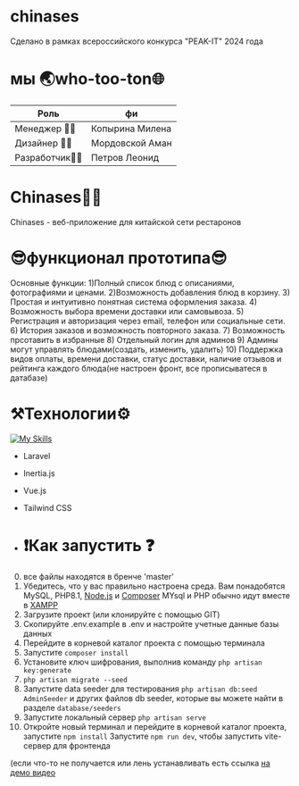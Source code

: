 # chinases
Сделано в рамках всероссийского конкурса "PEAK-IT" 2024 года


# мы 🌏who-too-ton🌐
| Роль  | фи | 
| ------------- | ------------- |
| Менеджер 👩‍💼 | Копырина Милена  |
| Дизайнер 👨‍🎨 | Мордовской Аман  |
| Разработчик👨‍💻  | Петров Леонид  |

# Chinases👨‍🎓
Chinases - веб-приложение для китайской сети рестаронов
# 😎функционал прототипа😎
Основные функции:
1)Полный список блюд с описаниями, фотографиями и ценами.
2)Возможность добавления блюд в корзину.
3) Простая и интуитивно понятная система оформления заказа.
4) Возможность выбора времени доставки или самовывоза.
5) Регистрация и авторизация через email, телефон или социальные сети.
6) История заказов и возможность повторного заказа.
7) Возможность прсотавить в избранные
8) Отдельный логин для админов
9) Админы могут управлять блюдами(создать, изменить, удалить)
10) Поддержка видов оплаты, времени доставки, статус доставки, наличие отзывов и рейтинга каждого блюда(не настроен фронт, все прописыватеся в датабазе)


# ⚒️Технологии⚙️
[![My Skills](https://skillicons.dev/icons?i=laravel,vue,vite)](https://skillicons.dev)
* Laravel 
* Inertia.js 
* Vue.js
* Tailwind CSS

* # ❗Как запустить ❓
0) все файлы находятся в бренче 'master'
1) Убедитесь, что у вас правильно настроена среда. Вам понадобятся MySQL, PHP8.1, [Node.js](https://nodejs.org/en/download/package-manager) и [Composer](https://getcomposer.org/download/)
MYsql и PHP обычно идут вместе в [XAMPP](https://www.apachefriends.org/ru/download.html)
2) Загрузите проект (или клонируйте с помощью GIT)
3) Скопируйте .env.example в .env и настройте учетные данные базы данных
4) Перейдите в корневой каталог проекта с помощью терминала
5) Запустите `composer install`
6) Установите ключ шифрования, выполнив команду `php artisan key:generate`
7) `php artisan migrate --seed`
8) Запустите data seeder для тестирования `php artisan db:seed AdminSeeder` и других файлов db seeder, которые вы можете найти в разделе `database/seeders`
9) Запустите локальный сервер `php artisan serve`
10) Откройте новый терминал и перейдите в корневой каталог проекта, запустите `npm install`
    Запустите `npm run dev`, чтобы запустить vite-сервер для фронтенда



(если что-то не получается или лень устанавливать есть ссылка [на демо видео](https://youtu.be/j9YllX5_7oM )
